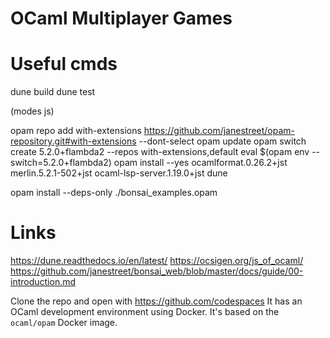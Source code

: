 # OCaml Multiplayer Games

# Useful cmds
dune build
dune test

(modes js)

opam repo add with-extensions https://github.com/janestreet/opam-repository.git#with-extensions --dont-select
opam update
opam switch create 5.2.0+flambda2 --repos with-extensions,default 
eval $(opam env --switch=5.2.0+flambda2)
opam install --yes  ocamlformat.0.26.2+jst  merlin.5.2.1-502+jst  ocaml-lsp-server.1.19.0+jst  dune

opam install --deps-only ./bonsai_examples.opam 

# Links
https://dune.readthedocs.io/en/latest/
https://ocsigen.org/js_of_ocaml/
https://github.com/janestreet/bonsai_web/blob/master/docs/guide/00-introduction.md


Clone the repo and open with https://github.com/codespaces
It has an OCaml development environment using Docker. 
It's based on the `ocaml/opam` Docker image.
